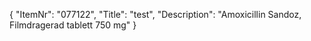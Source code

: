 {
  "ItemNr": "077122",
  "Title": "test",
  "Description": "Amoxicillin Sandoz, Filmdragerad tablett 750 mg"
}